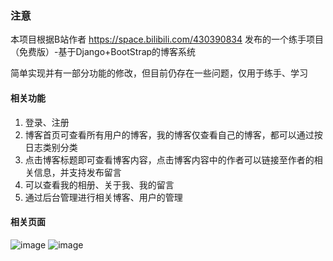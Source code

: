 ### 注意
本项目根据B站作者 https://space.bilibili.com/430390834 发布的一个练手项目（免费版）-基于Django+BootStrap的博客系统

简单实现并有一部分功能的修改，但目前仍存在一些问题，仅用于练手、学习

#### 相关功能
1. 登录、注册
2. 博客首页可查看所有用户的博客，我的博客仅查看自己的博客，都可以通过按日志类别分类
3. 点击博客标题即可查看博客内容，点击博客内容中的作者可以链接至作者的相关信息，并支持发布留言
4. 可以查看我的相册、关于我、我的留言
5. 通过后台管理进行相关博客、用户的管理

#### 相关页面
![image](https://github.com/user-attachments/assets/8538ca55-8547-4dfa-a060-e494b0fba03f)
![image](https://github.com/user-attachments/assets/b199c323-6e55-4553-b8a6-da927c2409fc)

